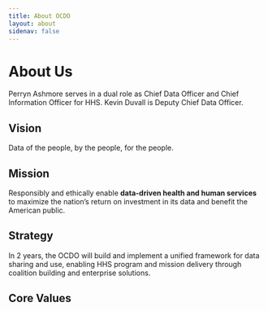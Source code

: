 ```yaml
---
title: About OCDO
layout: about
sidenav: false
---
```


# About Us

Perryn Ashmore serves in a dual role as Chief Data Officer and Chief Information Officer for HHS.
Kevin Duvall is Deputy Chief Data Officer.

## Vision
Data of the people, by the people, for the people.

## Mission
Responsibly and ethically enable **data-driven health and human services** to maximize the nation’s return on investment in its data and benefit the American public.

## Strategy
In 2 years, the OCDO will build and implement a unified framework for data sharing and use, enabling HHS program and mission delivery through coalition building and enterprise solutions.

## Core Values
